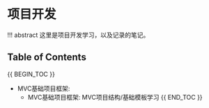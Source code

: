 # 项目开发

!!! abstract 
    这里是项目开发学习，以及记录的笔记。

## Table of Contents

{{ BEGIN_TOC }}
- MVC基础项目框架:
    - MVC基础项目框架: MVC项目结构/基础模板学习
{{ END_TOC }}